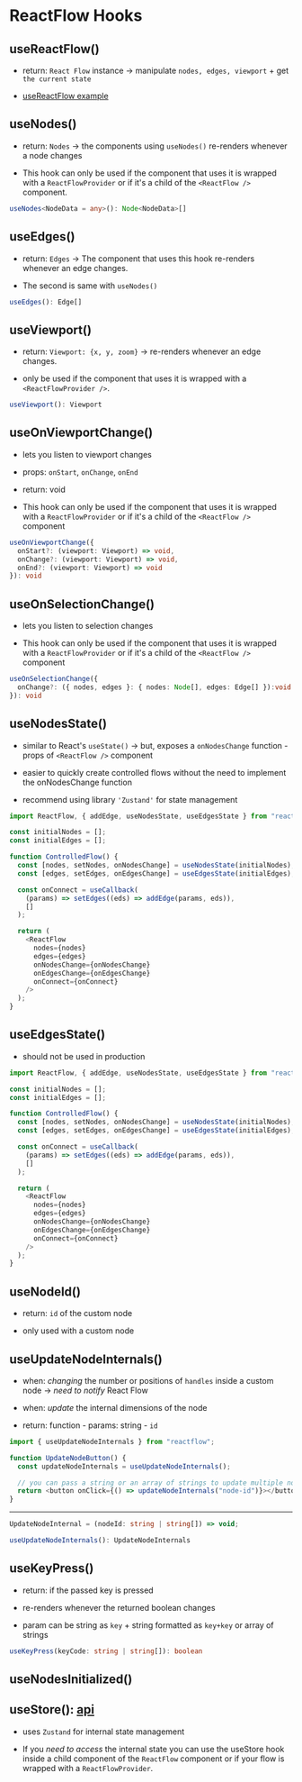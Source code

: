 # ReactFlow Hooks

## useReactFlow()

- return: `React Flow` instance -> manipulate `nodes, edges, viewport` + get `the current state`

- [useReactFlow example](https://reactflow.dev/docs/examples/misc/use-react-flow-hook/)

## useNodes()

- return: `Nodes` -> the components using `useNodes()` re-renders whenever a node changes

- This hook can only be used if the component that uses it is wrapped with a `ReactFlowProvider` or if it's a child of the `<ReactFlow />` component.

```typescript
useNodes<NodeData = any>(): Node<NodeData>[]
```

## useEdges()

- return: `Edges` -> The component that uses this hook re-renders whenever an edge changes.

- The second is same with `useNodes()`

```typescript
useEdges(): Edge[]
```

## useViewport()

- return: `Viewport: {x, y, zoom}` -> re-renders whenever an edge changes.

- only be used if the component that uses it is wrapped with a `<ReactFlowProvider />`.

```typescript
useViewport(): Viewport
```

## useOnViewportChange()

- lets you listen to viewport changes

- props: `onStart`, `onChange`, `onEnd`

- return: void

- This hook can only be used if the component that uses it is wrapped with a `ReactFlowProvider` or if it's a child of the `<ReactFlow />` component

```typescript
useOnViewportChange({
  onStart?: (viewport: Viewport) => void,
  onChange?: (viewport: Viewport) => void,
  onEnd?: (viewport: Viewport) => void
}): void
```

## useOnSelectionChange()

- lets you listen to selection changes

- This hook can only be used if the component that uses it is wrapped with a `ReactFlowProvider` or if it's a child of the `<ReactFlow />` component

```typescript
useOnSelectionChange({
  onChange?: ({ nodes, edges }: { nodes: Node[], edges: Edge[] }):void => {console.log('changed selection', nodes, edges)},
}): void
```

## useNodesState()

- similar to React's `useState()` -> but, exposes a `onNodesChange` function - props of `<ReactFlow />` component

- easier to quickly create controlled flows without the need to implement the onNodesChange function

- recommend using library `'Zustand'` for state management

```javascript
import ReactFlow, { addEdge, useNodesState, useEdgesState } from "reactflow";

const initialNodes = [];
const initialEdges = [];

function ControlledFlow() {
  const [nodes, setNodes, onNodesChange] = useNodesState(initialNodes);
  const [edges, setEdges, onEdgesChange] = useEdgesState(initialEdges);

  const onConnect = useCallback(
    (params) => setEdges((eds) => addEdge(params, eds)),
    []
  );

  return (
    <ReactFlow
      nodes={nodes}
      edges={edges}
      onNodesChange={onNodesChange}
      onEdgesChange={onEdgesChange}
      onConnect={onConnect}
    />
  );
}
```

## useEdgesState()

- should not be used in production

```javascript
import ReactFlow, { addEdge, useNodesState, useEdgesState } from "reactflow";

const initialNodes = [];
const initialEdges = [];

function ControlledFlow() {
  const [nodes, setNodes, onNodesChange] = useNodesState(initialNodes);
  const [edges, setEdges, onEdgesChange] = useEdgesState(initialEdges);

  const onConnect = useCallback(
    (params) => setEdges((eds) => addEdge(params, eds)),
    []
  );

  return (
    <ReactFlow
      nodes={nodes}
      edges={edges}
      onNodesChange={onNodesChange}
      onEdgesChange={onEdgesChange}
      onConnect={onConnect}
    />
  );
}
```

## useNodeId()

- return: `id` of the custom node

- only used with a custom node

## useUpdateNodeInternals()

- when: _changing_ the number or positions of `handles` inside a custom node -> _need to notify_ React Flow

- when: _update_ the internal dimensions of the node

- return: function - params: string - `id`

```javascript
import { useUpdateNodeInternals } from "reactflow";

function UpdateNodeButton() {
  const updateNodeInternals = useUpdateNodeInternals();

  // you can pass a string or an array of strings to update multiple node internals
  return <button onClick={() => updateNodeInternals("node-id")}></button>;
}
```

---

```typescript
UpdateNodeInternal = (nodeId: string | string[]) => void;

useUpdateNodeInternals(): UpdateNodeInternals
```

## useKeyPress()

- return: if the passed key is pressed

- re-renders whenever the returned boolean changes

- param can be string as `key` + string formatted as `key+key` or array of strings

```typescript
useKeyPress(keyCode: string | string[]): boolean
```

## useNodesInitialized()

## useStore(): [api](https://reactflow.dev/docs/api/hooks/use-store/)

- uses `Zustand` for internal state management

- If you _need to access_ the internal state you can use the useStore hook inside a child component of the `ReactFlow` component or if your flow is wrapped with a `ReactFlowProvider`.
